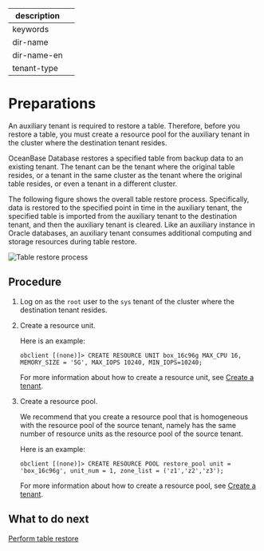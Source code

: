 |description||
|---|---|
|keywords||
|dir-name||
|dir-name-en||
|tenant-type||

# Preparations

An auxiliary tenant is required to restore a table. Therefore, before you restore a table, you must create a resource pool for the auxiliary tenant in the cluster where the destination tenant resides.

OceanBase Database restores a specified table from backup data to an existing tenant. The tenant can be the tenant where the original table resides, or a tenant in the same cluster as the tenant where the original table resides, or even a tenant in a different cluster.

The following figure shows the overall table restore process. Specifically, data is restored to the specified point in time in the auxiliary tenant, the specified table is imported from the auxiliary tenant to the destination tenant, and then the auxiliary tenant is cleared. Like an auxiliary instance in Oracle databases, an auxiliary tenant consumes additional computing and storage resources during table restore.

![Table restore process](https://obbusiness-private.oss-cn-shanghai.aliyuncs.com/doc/img/observer-enterprise/V4.1.0/EN_US/6.manage/6.backup-and-restore/restore-table.png)

## Procedure

1. Log on as the `root` user to the `sys` tenant of the cluster where the destination tenant resides.

2. Create a resource unit.

   Here is an example:

   ```shell
   obclient [(none)]> CREATE RESOURCE UNIT box_16c96g MAX_CPU 16, MEMORY_SIZE = '5G', MAX_IOPS 10240, MIN_IOPS=10240;
   ```

   For more information about how to create a resource unit, see [Create a tenant](../../200.tenant-management/600.common-tenant-operations/200.manage-create-tenant.md).

3. Create a resource pool.

   We recommend that you create a resource pool that is homogeneous with the resource pool of the source tenant, namely has the same number of resource units as the resource pool of the source tenant.

   Here is an example:

   ```shell
   obclient [(none)]> CREATE RESOURCE POOL restore_pool unit = 'box_16c96g', unit_num = 1, zone_list = ('z1','z2','z3');
   ```

   For more information about how to create a resource pool, see [Create a tenant](../../200.tenant-management/600.common-tenant-operations/200.manage-create-tenant.md).

## What to do next

[Perform table restore](200.perform-table-recovery.md)